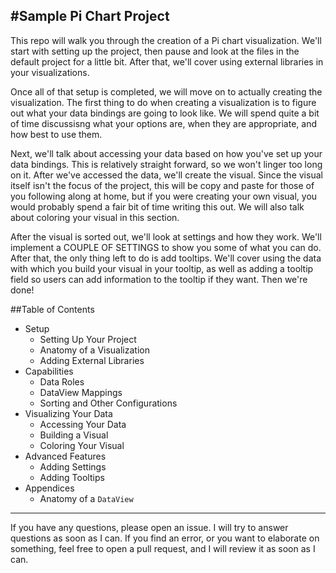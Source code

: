 #Sample Pi Chart Project
---
This repo will walk you through the creation of a Pi chart visualization. We'll start with setting up the project, then pause and look at the files in the default project for a little bit. After that, we'll cover using external libraries in your visualizations.

Once all of that setup is completed, we will move on to actually creating the visualization. The first thing to do when creating a visualization is to figure out what your data bindings are going to look like. We will spend quite a bit of time discussisng what your options are, when they are appropriate, and how best to use them.

Next, we'll talk about accessing your data based on how you've set up your data bindings. This is relatively straight forward, so we won't linger too long on it. After we've accessed the data, we'll create the visual. Since the visual itself isn't the focus of the project, this will be copy and paste for those of you following along at home, but if you were creating your own visual, you would probably spend a fair bit of time writing this out. We will also talk about coloring your visual in this section.

After the visual is sorted out, we'll look at settings and how they work. We'll implement a COUPLE OF SETTINGS to show you some of what you can do. After that, the only thing left to do is add tooltips. We'll cover using the data with which you build your visual in your tooltip, as well as adding a tooltip field so users can add information to the tooltip if they want. Then we're done!

##Table of Contents
*   Setup
    *   Setting Up Your Project
    *   Anatomy of a Visualization
    *   Adding External Libraries
*   Capabilities
    *   Data Roles
    *   DataView Mappings
    *   Sorting and Other Configurations
*   Visualizing Your Data
    *   Accessing Your Data
    *   Building a Visual
    *   Coloring Your Visual
*   Advanced Features
    *   Adding Settings
    *   Adding Tooltips
*   Appendices
    *   Anatomy of a `DataView`

---
If you have any questions, please open an issue. I will try to answer questions as soon as I can. If you find an error, or you want to elaborate on something, feel free to open a pull request, and I will review it as soon as I can.
